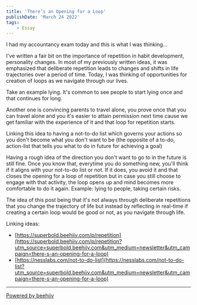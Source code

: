 ```yaml
---
title: 'There’s an Opening for a Loop'
publishDate: 'March 24 2022'
tags:
    - Essay
---
```

I had my accountancy exam today and this is what I was thinking...

I've written a fair bit on the importance of repetition in habit development, personality changes. In most of my previously written ideas, it was emphasized that deliberate repetition leads to changes and shifts in life trajectories over a period of time. Today, I was thinking of opportunities for creation of loops as we navigate through our lives.

Take an example lying. It's common to see people to start lying once and that continues for long.

Another one is convincing parents to travel alone, you prove once that you can travel alone and you it's easier to attain permission next time cause we get familiar with the experience of it and that loop for repetition starts.

Linking this idea to having a not-to-do list which governs your actions so you don't become what you don't want to be (the opposite of a to-do, action-list that tells you what to do in future for achieving a goal)

Having a rough idea of the direction you don't want to go to in the future is still fine. Once you know that, everytime you do something new, you'll think if it aligns with your not-to-do list or not. If it does, you avoid it and that closes the opening for a loop of repetition but in case you still choose to engage with that activity, the loop opens up and mind becomes more comfortable to do it again. Example: lying to people, taking certain risks.

The idea of this post being that it's not always through deliberate repetitions that you change the trajectory of life but instead by reflecting in real-time if creating a certain loop would be good or not, as you navigate through life.

Linking ideas: 

* [https://superbold.beehiiv.com/p/repetition](https://superbold.beehiiv.com/p/repetition?utm_source=superbold.beehiiv.com&utm_medium=newsletter&utm_campaign=there-s-an-opening-for-a-loop)
* [https://nesslabs.com/not-to-do-list](https://nesslabs.com/not-to-do-list?utm_source=superbold.beehiiv.com&utm_medium=newsletter&utm_campaign=there-s-an-opening-for-a-loop)
  


---

[Powered by beehiiv](https://www.beehiiv.com/?utm_campaign=0a8e4e26-5111-43b4-87a8-2cb76a3ba437&utm_medium=post_rss&utm_source=superbold)